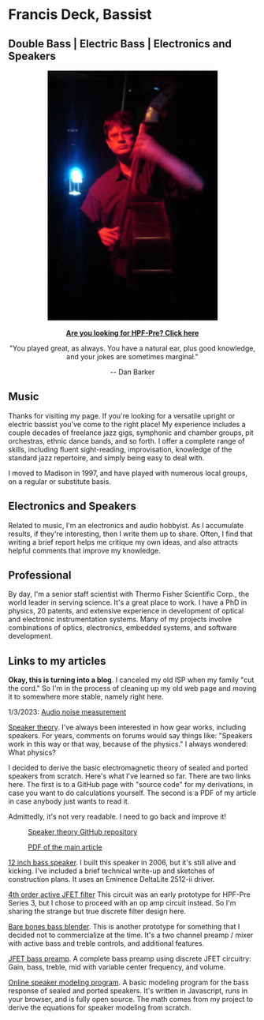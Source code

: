 # Francis Deck, Bassist

## Double Bass | Electric Bass | Electronics and Speakers


<p align="center"><img src="img/untitled2.jpg" width="345"
height="506" name="graphics1"> </p>

<p align="center"><a href="https://sites.google.com/site/hpftechllc/"><strong>
Are you looking for HPF-Pre? Click here</strong></a></p>

<p align="center">&quot;You played great, as always. You have a
natural ear, plus good knowledge, and your jokes are sometimes
marginal.&quot;</p>
<p align="center">-- Dan Barker </p>
</body>
</html>

<h2>Music</h2>
<p>Thanks for visiting my page. If you're looking for a versatile upright or electric bassist you've come to the right place! My experience includes a couple decades of freelance jazz gigs, symphonic and chamber groups, pit orchestras, ethnic dance bands, and so forth. I offer a complete range of skills, including fluent sight-reading, improvisation, knowledge of the standard jazz repertoire, and simply being easy to deal with.</p>

<p>I moved to Madison in 1997, and have played with numerous local groups, on a regular or substitute basis.</p>

<h2>Electronics and Speakers</h2>
Related to music, I'm an electronics and audio hobbyist. As I accumulate results, if they're interesting, then I write them up to share. Often, I find that writing a brief report helps me critique my own ideas, and also attracts helpful comments that improve my knowledge.

<h2>Professional</h2>
By day, I'm a senior staff scientist with Thermo Fisher Scientific Corp., the world leader in serving science. It's a great place to work. I have a PhD in physics, 20 patents, and extensive experience in development of optical and electronic instrumentation systems. Many of my projects involve combinations of optics, electronics, embedded systems, and software development.

<h2>Links to my articles</h2>

<b>Okay, this is turning into a blog</b>. I canceled my old ISP when my family "cut the cord." So I'm in the process of cleaning up my old web page and moving it to somewhere more stable, namely right here.

<p>1/3/2023: <a href="measuring-noise/README.md">Audio noise measurement</a></p>

<p><a href="https://github.com/bassistTech/SpeakerTheory">Speaker theory</a>. I've always been interested in how gear works, including speakers. For years, comments on forums would say things like: "Speakers work in this way or that way, because of the physics." I always wondered: What physics?</p>

<p>I decided to derive the basic electromagnetic theory of sealed and ported speakers from scratch. Here's what I've learned so far. There are two links here. The first is to a GitHub page with "source code" for my derivations, in case you want to do calculations yourself. The second is a PDF of my article in case anybody just wants to read it.</p>

<p>Admittedly, it's not very readable. I need to go back and improve it!</p>

<p style="margin-left: 40px">
<a href="https://github.com/bassistTech/SpeakerTheory">Speaker theory GitHub repository</a></p>

<p style="margin-left: 40px">
<a href="https://github.com/bassistTech/SpeakerTheory/blob/master/SpeakerTheory.pdf">PDF of the main article</a></p>

<p><a href="12-in-bass-speaker/index.html">12 inch bass speaker</a>. I built this speaker in 2006, but it's still alive and kicking. I've included a brief technical write-up and sketches of construction plans. It uses an Eminence DeltaLite 2512-ii driver.</p>
<p><a href="4th-order-active-filter/index.html">4th order active JFET filter</a> This circuit was an early prototype for HPF-Pre Series 3, but I chose to proceed with an op amp circuit instead. So I'm sharing the strange but true discrete filter design here.</p>
<p><a href="bare-bones-bass-blender/index.html">Bare bones bass blender</a>. This is another prototype for something that I decided not to commercialize at the time. It's a two channel preamp / mixer with active bass and treble controls, and additional features.</p>
<p><a href="JFET-bass-preamp/index.html">JFET bass preamp</a>. A complete bass preamp using discrete JFET circuitry: Gain, bass, treble, mid with variable center frequency, and volume.</p>
<p><a href="speakerjs/speaker.html">Online speaker modeling program</a>. A basic modeling program for the bass response of sealed and ported speakers. It's written in Javascript, runs in your browser, and is fully open source. The math comes from my project to derive the equations for speaker modeling from scratch.